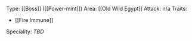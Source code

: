Type: [[Boss]] ([[Power-mint]])
Area: [[Old Wild Egypt]]
Attack: n/a
Traits:
- [[Fire Immune]]

Speciality: *TBD*